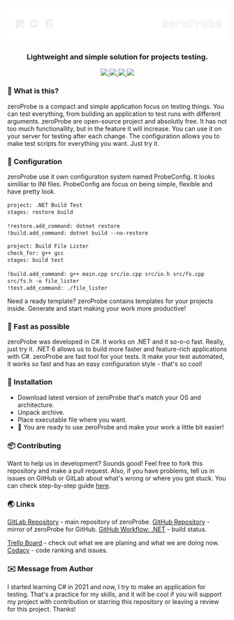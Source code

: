 <div align="center">
    <img src="poster.png"/>
    <h3>Lightweight and simple solution for projects testing.</h3>
</div>

<div id="badges" align="center">
    <a href="https://www.codacy.com/gl/kostya-zero/zeroprobe/dashboard?utm_source=gitlab.com&amp;utm_medium=referral&amp;utm_content=kostya-zero/zeroprobe&amp;utm_campaign=Badge_Grade">
        <img src="https://app.codacy.com/project/badge/Grade/ee24203115c542b08553b7e071a14b88"/>
    </a>
    <a href="https://github.com/kostya-zero/zeroProbe/actions/workflows/dotnet.yml">
        <img src="https://github.com/kostya-zero/zeroProbe/actions/workflows/dotnet.yml/badge.svg?branch=main&"/>
    </a>
    <a href="https://gitlab.com/kostya-zero/zeroprobe">
        <img src="https://img.shields.io/badge/GitLab-repository-orange?logo=gitlab&"/>
    </a>
    <a href="https://github.com/kostya-zero/zeroProbe">
        <img src="https://img.shields.io/badge/GitHub-repository-232323?logo=github&"/>
    </a>
 </div>

### :blue_book: What is this?

zeroProbe is a compact and simple application focus on testing things.
You can test everything, from building an application to test runs with different arguments.
zeroProbe are open-source project and absolutly free.
It has not too much functionallity, but in the feature it will increase.
You can use it on your server for testing after each change.
The configuration allows you to make test scripts for everything you want.
Just try it.

### :scroll: Configuration

zeroProbe use it own configuration system named ProbeConfig.
It looks similliar to INI files.
ProbeConfig are focus on being simple, flexible and have pretty look.

```text
project: .NET Build Test
stages: restore build

!restore.add_command: dotnet restore
!build.add_command: dotnet build --no-restore
```

```text
project: Build File Lister
check_for: g++ gcc
stages: build test

!build.add_command: g++ main.cpp src/io.cpp src/io.h src/fs.cpp src/fs.h -o file_lister
!test.add_command: ./file_lister
```

Need a ready template?
zeroProbe contains templates for your projects inside.
Generate and start making your work more productive!

### :rocket: Fast as possible

zeroProbe was developed in C#. It works on .NET and it so-o-o fast. Really, just try it.
.NET 6 allows us to build more faster and feature-rich applications with C#.
zeroProbe are fast tool for your tests.
It make your test automated, it works so fast and has an easy configuration style - that's so cool!

### :floppy_disk: Installation

- Download latest version of zeroProbe that's match your OS and architecture.
- Unpack archive.
- Place executable file where you want.
- :rocket: You are ready to use zeroProbe and make your work a little bit easier!

### :package: Contributing

Want to help us in development? Sounds good!
Feel free to fork this repository and make a pull request.
Also, if you have problems, tell us in issues on GitHub or GitLab about what's wrong or where you got stuck.
You can check step-by-step guide [here](CONTRIBUTING.md).

### :earth_asia: Links

[GitLab Repository](https://gitlab.com/kostya-zero/zeroprobe) - main repository of zeroProbe.
[GitHub Repository](https://github.com/kostya-zero/zeroProbe) - mirror of zeroProbe for GitHub.
[GitHub Workflow: .NET](https://github.com/kostya-zero/zeroProbe/actions/workflows/dotnet.yml) - build status.

[Trello Board](https://trello.com/b/jLdiw40c/zeroprobe) - check out what we are planing and what we are doing now.
[Codacy](https://www.codacy.com/gl/kostya-zero/zeroprobe/dashboard?utm_source=gitlab.com&amp;utm_medium=referral&amp;utm_content=kostya-zero/zeroprobe&amp;utm_campaign=Badge_Grade) - code ranking and issues.

### :envelope: Message from Author

I started learning C# in 2021 and now, I try to make an application for testing.
That's a practice for my skills, and it will be cool if you will support my project with contribution or starring this repository or leaving a review for this project.
Thanks!